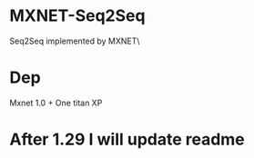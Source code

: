 # MXNET-Seq2Seq
Seq2Seq implemented by MXNET\

# Dep
Mxnet 1.0  + One titan XP

# After 1.29 I will update readme
